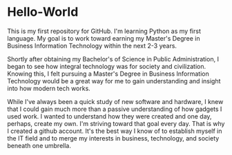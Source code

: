 # Hello-World
This is my first repository for GitHub. I'm learning Python as my first language. 
My goal is to work toward earning my Master's Degree in Business Information Technology within the next 2-3 years. 

Shortly after obtaining my Bachelor's of Science in Public Administration, I began to see how integral technology was for society and civilization. Knowing this, I felt pursuing a Master's Degree in Business Information Technology would be a great way for me to gain understanding and insight into how modern tech works. 

While I've always been a quick study of new software and hardware, I knew that I could gain much more than a passive understanding of how gadgets I used work. I wanted to understand how they were created and one day, perhaps, create my own. I'm striving toward that goal every day. That is why I created a github account. It's the best way I know of to establish myself in the IT field and to merge my interests in business, technology, and society beneath one umbrella. 
